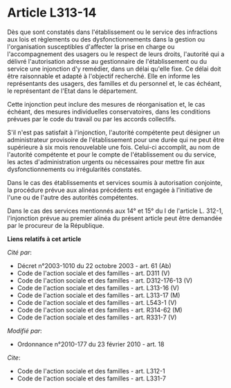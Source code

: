 # Article L313-14

Dès que sont constatés dans l'établissement ou le service des infractions aux lois et règlements ou des dysfonctionnements
dans la gestion ou l'organisation susceptibles d'affecter la prise en charge ou l'accompagnement des usagers ou le respect de
leurs droits, l'autorité qui a délivré l'autorisation adresse au gestionnaire de l'établissement ou du service une injonction
d'y remédier, dans un délai qu'elle fixe. Ce délai doit être raisonnable et adapté à l'objectif recherché. Elle en informe
les représentants des usagers, des familles et du personnel et, le cas échéant, le représentant de l'Etat dans le
département. 

Cette injonction peut inclure des mesures de réorganisation et, le cas échéant, des mesures individuelles conservatoires,
dans les conditions prévues par le code du travail ou par les accords collectifs.

S'il n'est pas satisfait à l'injonction, l'autorité compétente peut désigner un administrateur provisoire de l'établissement
pour une durée qui ne peut être supérieure à six mois renouvelable une fois. Celui-ci accomplit, au nom de l'autorité
compétente et pour le compte de l'établissement ou du service, les actes d'administration urgents ou nécessaires pour mettre
fin aux dysfonctionnements ou irrégularités constatés. 

Dans le cas des établissements et services soumis à autorisation conjointe, la procédure prévue aux alinéas précédents est
engagée à l'initiative de l'une ou de l'autre des autorités compétentes. 

Dans le cas des services mentionnés aux 14° et 15° du I de l'article L. 312-1, l'injonction prévue au premier alinéa du
présent article peut être demandée par le procureur de la République.

**Liens relatifs à cet article**

_Cité par_:

  - Décret n°2003-1010 du 22 octobre 2003 - art. 61 (Ab)
  - Code de l'action sociale et des familles - art. D311 (V)
  - Code de l'action sociale et des familles - art. D312-176-13 (V)
  - Code de l'action sociale et des familles - art. L313-16 (V)
  - Code de l'action sociale et des familles - art. L313-17 (M)
  - Code de l'action sociale et des familles - art. L543-1 (V)
  - Code de l'action sociale et des familles - art. R314-62 (M)
  - Code de l'action sociale et des familles - art. R331-7 (V)

_Modifié par_:

  - Ordonnance n°2010-177 du 23 février 2010 - art. 18

_Cite_:

  - Code de l'action sociale et des familles - art. L312-1
  - Code de l'action sociale et des familles - art. L331-7
